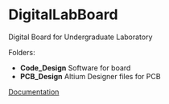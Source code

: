 # DigitalLabBoard
Digital Board for Undergraduate Laboratory  

Folders:
* __Code_Design__ Software for board
* __PCB_Design__ Altium Designer files for PCB
 
[Documentation](PCB_Design/DigitalLabBoard_V4.pdf)
